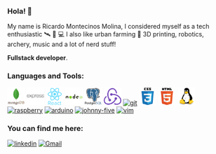 ### Hola! 👋

My name is Ricardo Montecinos Molina, I considered myself as a tech enthusiastic 🛰️ 📡 💻 I also like urban farming 🌾 3D printing, robotics, archery, music and a lot of nerd stuff!

**Fullstack developer**.

### Languages and Tools:
 
[<img src="https://raw.githubusercontent.com/devicons/devicon/master/icons/mongodb/mongodb-original-wordmark.svg" alt="mongodb" width="40" height="40"/>]("https://www.mongodb.com/") 
[<img src="https://raw.githubusercontent.com/devicons/devicon/master/icons/express/express-original-wordmark.svg" alt="express" width="40" height="40"/>]("https://expressjs.com")
[<img src="https://raw.githubusercontent.com/devicons/devicon/master/icons/react/react-original-wordmark.svg" alt="react" width="40" height="40"/>]("https://reactjs.org/")
[<img src="https://raw.githubusercontent.com/devicons/devicon/master/icons/nodejs/nodejs-original-wordmark.svg" alt="nodejs" width="40" height="40"/>]("https://nodejs.org")
[<img src="https://raw.githubusercontent.com/devicons/devicon/master/icons/postgresql/postgresql-original-wordmark.svg" alt="postgresql" width="40" height="40"/>]("https://www.postgresql.org")
[<img src="https://raw.githubusercontent.com/devicons/devicon/master/icons/redux/redux-original.svg" alt="redux" width="40" height="40"/>]("https://redux.js.org")
[<img src="https://www.vectorlogo.zone/logos/git-scm/git-scm-icon.svg" alt="git" width="40" height="40"/>]("https://git-scm.com/")
[<img src="https://raw.githubusercontent.com/devicons/devicon/master/icons/css3/css3-original-wordmark.svg" alt="css3" width="40" height="40"/>]("https://www.w3schools.com/css/")
[<img src="https://raw.githubusercontent.com/devicons/devicon/master/icons/html5/html5-original-wordmark.svg" alt="html5" width="40" height="40"/>]("https://www.w3.org/html/")
[<img src="https://raw.githubusercontent.com/devicons/devicon/master/icons/linux/linux-original.svg" alt="linux" width="40" height="40"/>]("https://www.linux.org/")
[<img src="https://upload.wikimedia.org/wikipedia/ru/thumb/c/cb/Raspberry_Pi_Logo.svg/1621px-Raspberry_Pi_Logo.svg.png" alt="raspberry" width="35" height="40" />]("https://www.raspberrypi.com/")
[<img alt="arduino" width="40" height="40" src="https://brandslogos.com/wp-content/uploads/images/arduino-logo-1.png" />](https://www.arduino.cc/) 
[<img alt="johnny-five" width="40" height="40" src="https://johnny-five.io/img/j5-logo.svg" />](https://johnny-five.io/)
[<img alt="vim" width="40" height="40" src="https://www.vim.org/images/vim_small.gif" />](https://www.vim.org/) 



### You can find me here:

[<img alt="linkedin" src="https://img.shields.io/badge/linkedin-%230077B5.svg?&style=for-the-badge&logo=linkedin&logoColor=white" />](https://www.linkedin.com/in/ricardo-montecinos-molina/) [<img alt="Gmail" src="https://img.shields.io/badge/Gmail-D14836?style=for-the-badge&logo=gmail&logoColor=white"/>](mailto:rmontecinosmolina@gmail.com)
